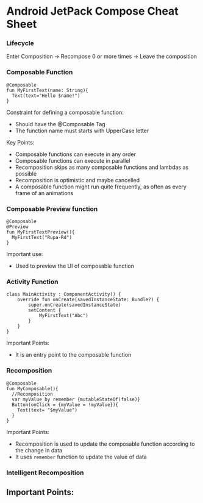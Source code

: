 # Android JetPack Compose Cheat Sheet

### Lifecycle
Enter Composition -> Recompose 0 or more times -> Leave the composition

### Composable Function
```
@Composable
fun MyFirstText(name: String){
  Text(text="Hello $name!")
}
```
Constraint for defining a composable function:
- Should have the @Composable Tag
- The function name must starts with UpperCase letter

Key Points:
- Composable functions can execute in any order
- Composable functions can execute in parallel
- Recomposition skips as many composable functions and lambdas as possible
- Recomposition is optimistic and maybe cancelled
- A composable function might run quite frequently, as often as every frame of an animations

### Composable Preview function
```
@Composable
@Preview
fun MyFirstTextPreview(){
  MyFirstText("Rupa-Rd")
}
```
Important use:
- Used to preview the UI of composable function

### Activity Function
```
class MainActivity : ComponentActivity() {
    override fun onCreate(savedInstanceState: Bundle?) {
        super.onCreate(savedInstanceState)
        setContent {
            MyFirstText("Abc")
        }
    }
}
```
Important Points:
- It is an entry point to the composable function

### Recomposition
```
@Composable
fun MyComposable(){
  //Recomposition
  var myValue by remember {mutableStateOf(false)}
  Button(onClick = {myValue = !myValue}){
    Text(text= "$myValue")
  }
}
```
Important Points:
- Recomposition is used to update the composable function according to the change in data
- It uses `remember` function to update the value of data

### Intelligent Recomposition

Important Points:
- 
